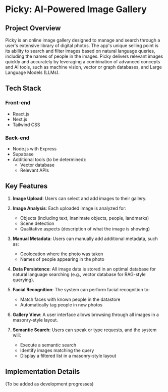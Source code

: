 # Picky: AI-Powered Image Gallery

## Project Overview

Picky is an online image gallery designed to manage and search through a user's extensive library of digital photos. The app's unique selling point is its ability to search and filter images based on natural language queries, including the names of people in the images. Picky delivers relevant images quickly and accurately by leveraging a combination of advanced concepts and AI tools, such as machine vision, vector or graph databases, and Large Language Models (LLMs).

## Tech Stack

### Front-end
- React.js
- Next.js
- Tailwind CSS

### Back-end
- Node.js with Express
- Supabase
- Additional tools (to be determined):
  - Vector database
  - Relevant APIs

## Key Features

1. **Image Upload**: Users can select and add images to their gallery.

2. **Image Analysis**: Each uploaded image is analyzed for:
   - Objects (including text, inanimate objects, people, landmarks)
   - Scene detection
   - Qualitative aspects (description of what the image is showing)

3. **Manual Metadata**: Users can manually add additional metadata, such as:
   - Geolocation where the photo was taken
   - Names of people appearing in the photo

4. **Data Persistence**: All image data is stored in an optimal database for natural language searching (e.g., vector database for RAG-style querying).

5. **Facial Recognition**: The system can perform facial recognition to:
   - Match faces with known people in the datastore
   - Automatically tag people in new photos

6. **Gallery View**: A user interface allows browsing through all images in a masonry-style layout.

7. **Semantic Search**: Users can speak or type requests, and the system will:
   - Execute a semantic search
   - Identify images matching the query
   - Display a filtered list in a masonry-style layout

## Implementation Details

(To be added as development progresses)

